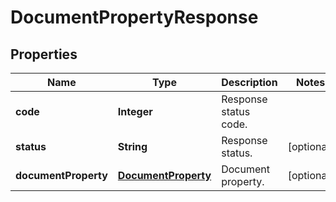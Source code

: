 
# DocumentPropertyResponse

## Properties
Name | Type | Description | Notes
------------ | ------------- | ------------- | -------------
**code** | **Integer** | Response status code. | 
**status** | **String** | Response status. |  [optional]
**documentProperty** | [**DocumentProperty**](DocumentProperty.md) | Document property. |  [optional]



